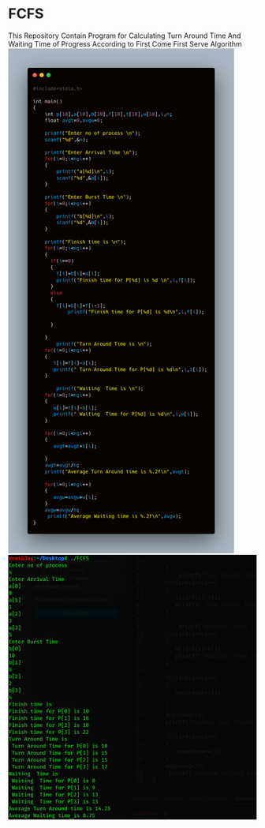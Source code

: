 # FCFS
This Repository Contain Program for Calculating Turn Around Time And Waiting Time of Progress According to First Come First Serve Algorithm
![](images/code.png)
![](images/Output.png)

